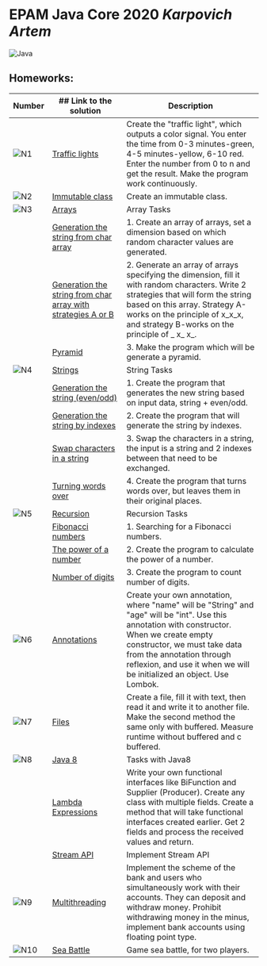# EPAM Java Core 2020 _Karpovich Artem_

![Java](https://img.icons8.com/color/96/000000/java-coffee-cup-logo.png)

## Homeworks: 

| Number | ## Link to the solution   | Description |
| ------ | ---------------------- | ----------- |
| ![N1]  | [Traffic lights][Hw1]  | Create the "traffic light", which outputs a color signal. You enter the time from 0-3 minutes-green, 4-5 minutes-yellow, 6-10 red. Enter the number from 0 to n and get the result.  Make the program work continuously. |
| ![N2]  | [Immutable class][Hw2] | Create an immutable class. |
| ![N3]  | [Arrays][Hw3]  |  Array Tasks |
|        | [Generation the string from char array][Hw3.1] | 1. Create an array of arrays, set a dimension based on which random character values are generated. 
|        | [Generation the string from char array with strategies A or B][Hw3.2] | 2. Generate an array of arrays specifying the dimension, fill it with random characters. Write 2 strategies that will form the string based on this array. Strategy A-works on the principle of x_x_x, and strategy B-works on the principle of _ x_ x_. |
|        | [Pyramid][Hw3.3] | 3. Make the program which will be generate a pyramid. |
| ![N4]  | [Strings][Hw4] | String Tasks |
|        | [Generation the string (even/odd)][Hw4.1] | 1. Create the program that generates the new string based on input data, string + even/odd. |
|        | [Generation the string by indexes][Hw4.2] | 2. Create the program that will generate the string by indexes. | 
|        | [Swap characters in a string][Hw4.3] | 3. Swap the characters in a string, the input is a string and 2 indexes between that need to be exchanged. |
|        | [Turning words over][Hw4.4] | 4. Create the program that turns words over, but leaves them in their original places. |
| ![N5]  | [Recursion][Hw5]  |    Recursion Tasks       |
|        | [Fibonacci numbers][Hw5.1] | 1. Searching for a Fibonacci numbers. |
|        | [The power of a number][Hw5.2] | 2. Create the program to calculate the power of a number. |
|        | [Number of digits][Hw5.3] | 3. Create the program to count number of digits. |
| ![N6]  | [Annotations][Hw6] | Create your own annotation, where "name" will be "String" and "age" will be "int". Use this annotation with constructor. When we create empty constructor, we must take data from the annotation through reflexion, and use it when we will be initialized an object. Use Lombok. |
| ![N7]  | [Files][Hw7] | Create a file, fill it with text, then read it and write it to another file. Make the second method the same only with buffered. Measure runtime without buffered and c buffered. |
| ![N8]  | [Java 8][Hw8] |  Tasks with Java8 |
|        | [Lambda Expressions][Hw8.1] | Write your own functional interfaces like BiFunction and Supplier (Producer). Create any class with multiple fields. Create a method that will take functional interfaces created earlier. Get 2 fields and process the received values ​​and return. |
|        | [Stream API][Hw8.2] | Implement Stream API |
| ![N9]  | [Multithreading][Hw9] | Implement the scheme of the bank and users who simultaneously work with their accounts. They can deposit and withdraw money. Prohibit withdrawing money in the minus, implement bank accounts using floating point type. |
| ![N10]  | [Sea Battle][Hw10] | Game sea battle, for two players. |

[Hw1]:https://github.com/VLDRospuskov/epamejc2020/tree/Karpovich_Artem/com.epamejc.lessons/src/main/java/homework1

[Hw2]:https://github.com/VLDRospuskov/epamejc2020/tree/Karpovich_Artem/com.epamejc.lessons/src/main/java/homework2/ImmutableClass

[Hw3]:https://github.com/VLDRospuskov/epamejc2020/tree/Karpovich_Artem/com.epamejc.lessons/src/main/java/homework3
[Hw3.1]:https://github.com/VLDRospuskov/epamejc2020/tree/Karpovich_Artem/com.epamejc.lessons/src/main/java/homework3/ArrayRandomCharRactangle
[Hw3.2]:https://github.com/VLDRospuskov/epamejc2020/tree/Karpovich_Artem/com.epamejc.lessons/src/main/java/homework3/ArrayRandomCharOutput
[Hw3.3]:https://github.com/VLDRospuskov/epamejc2020/tree/Karpovich_Artem/com.epamejc.lessons/src/main/java/homework3/ArrayPyramid

[Hw4]:https://github.com/VLDRospuskov/epamejc2020/tree/Karpovich_Artem/com.epamejc.lessons/src/main/java/homework4
[Hw4.1]:https://github.com/VLDRospuskov/epamejc2020/tree/Karpovich_Artem/com.epamejc.lessons/src/main/java/homework4/StringIndexChange
[Hw4.2]:https://github.com/VLDRospuskov/epamejc2020/tree/Karpovich_Artem/com.epamejc.lessons/src/main/java/homework4/StringGenStrByIndex
[Hw4.3]:https://github.com/VLDRospuskov/epamejc2020/tree/Karpovich_Artem/com.epamejc.lessons/src/main/java/homework4/StringRandomNewStr
[Hw4.4]:https://github.com/VLDRospuskov/epamejc2020/tree/Karpovich_Artem/com.epamejc.lessons/src/main/java/homework4/StringReversStr

[Hw5]:https://github.com/VLDRospuskov/epamejc2020/tree/Arina_Slizh/com.epamejc.lessons/src/main/homeworks/homework5
[Hw5.1]:https://github.com/VLDRospuskov/epamejc2020/tree/Karpovich_Artem/com.epamejc.lessons/src/main/java/homework5/RecursionFibonacci
[Hw5.2]:https://github.com/VLDRospuskov/epamejc2020/tree/Karpovich_Artem/com.epamejc.lessons/src/main/java/homework5/RecursionExponentiate
[Hw5.3]:https://github.com/VLDRospuskov/epamejc2020/tree/Karpovich_Artem/com.epamejc.lessons/src/main/java/homework5/RecursionNumberCounting

[Hw6]:https://github.com/VLDRospuskov/epamejc2020/tree/Karpovich_Artem/com.epamejc.lessons/src/main/java/homework6
[Hw7]:https://github.com/VLDRospuskov/epamejc2020/tree/Karpovich_Artem/com.epamejc.lessons/src/main/java/homework7
[Hw8]:https://github.com/VLDRospuskov/epamejc2020/tree/Karpovich_Artem/com.epamejc.lessons/src/main/java/homework8
[Hw8.1]:https://github.com/VLDRospuskov/epamejc2020/tree/Karpovich_Artem/com.epamejc.lessons/src/main/java/homework8/part1
[Hw8.2]:https://github.com/VLDRospuskov/epamejc2020/tree/Karpovich_Artem/com.epamejc.lessons/src/main/java/homework8/part2
[Hw9]:https://github.com/VLDRospuskov/epamejc2020/tree/Karpovich_Artem/com.epamejc.lessons/src/main/java/homework9
[Hw10]:https://github.com/VLDRospuskov/epamejc2020/tree/Karpovich_Artem/com.epamejc.lessons/src/main/java/seabattle

[TLimg]:https://img.icons8.com/flat_round/40/000000/traffic-light--v1.png
[ICimg]:https://img.icons8.com/officel/40/000000/no-edit.png

[N1]:https://img.icons8.com/color/50/000000/1.png
[N2]:https://img.icons8.com/color/50/000000/2.png
[N3]:https://img.icons8.com/color/50/000000/3.png
[N4]:https://img.icons8.com/color/50/000000/4.png
[N5]:https://img.icons8.com/color/50/000000/5.png
[N6]:https://img.icons8.com/color/50/000000/6.png
[N7]:https://img.icons8.com/color/50/000000/7.png
[N8]:https://img.icons8.com/color/50/000000/8.png
[N9]:https://img.icons8.com/color/50/000000/9.png
[N10]:https://img.icons8.com/color/50/000000/10.png